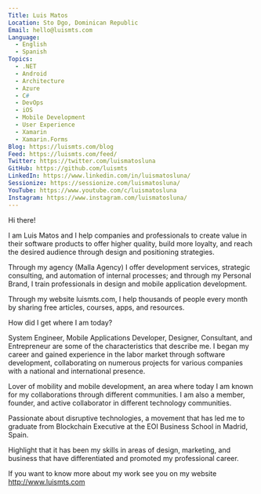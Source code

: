 ```yaml
---
Title: Luis Matos
Location: Sto Dgo, Dominican Republic
Email: hello@luismts.com
Language:
  - English
  - Spanish
Topics:
  - .NET
  - Android
  - Architecture
  - Azure
  - C#
  - DevOps
  - iOS
  - Mobile Development
  - User Experience
  - Xamarin
  - Xamarin.Forms
Blog: https://luismts.com/blog
Feed: https://luismts.com/feed/
Twitter: https://twitter.com/luismatosluna
GitHub: https://github.com/luismts
LinkedIn: https://www.linkedin.com/in/luismatosluna/
Sessionize: https://sessionize.com/luismatosluna/
YouTube: https://www.youtube.com/c/luismatosluna
Instagram: https://www.instagram.com/luismatosluna/
---
```

Hi there!

I am Luis Matos and I help companies and professionals to create value in their software products to offer higher quality, build more loyalty, and reach the desired audience through design and positioning strategies.

Through my agency (Malla Agency) I offer development services, strategic consulting, and automation of internal processes; and through my Personal Brand, I train professionals in design and mobile application development.

Through my website luismts.com, I help thousands of people every month by sharing free articles, courses, apps, and resources.

How did I get where I am today?

System Engineer, Mobile Applications Developer, Designer, Consultant, and Entrepreneur are some of the characteristics that describe me. I began my career and gained experience in the labor market through software development, collaborating on numerous projects for various companies with a national and international presence.

Lover of mobility and mobile development, an area where today I am known for my collaborations through different communities. I am also a member, founder, and active collaborator in different technology communities.

Passionate about disruptive technologies, a movement that has led me to graduate from Blockchain Executive at the EOI Business School in Madrid, Spain.

Highlight that it has been my skills in areas of design, marketing, and business that have differentiated and promoted my professional career.

If you want to know more about my work see you on my website http://www.luismts.com 
